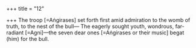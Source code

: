 +++
title = "12"

+++
The troop [=Aṅgirases] set forth first amid admiration to the womb of  truth, to the nest of the bull—
The eagerly sought youth, wondrous, far-radiant [=Agni]—the seven  dear ones [=Aṅgirases or their music] begat (him) for the bull.